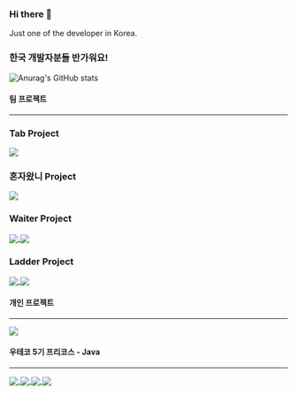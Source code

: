 ### Hi there 👋
Just one of the developer in Korea.

### 한국 개발자분들 반가워요!

</d>

<!-- 깃 스탯 -->
![Anurag's GitHub stats](https://github-readme-stats.vercel.app/api?username=HAERYN&show_icons=true&theme=cobalt)


<!-- 언어 사용량 -->
<!-- [![Top Langs](https://github-readme-stats.vercel.app/api/top-langs/?username=HAERYN&layout=compact)](https://github.com/anuraghazra/github-readme-stats)
 -->


<!-- 주요 레포 -->
#### 팀 프로젝트
***

### Tab Project
<a href="https://github.com/Techeer3-Spring-Study/TAB-Frontend">
  <img align="center" src="https://github-readme-stats.vercel.app/api/pin/?username=Techeer3-Spring-Study&repo=TAB-Frontend" />
</a>

### 혼자왔니 Project
<a href="https://github.com/TecheerBootios/RUAlone-iOS">
  <img align="center" src="https://github-readme-stats.vercel.app/api/pin/?username=TecheerBootios&repo=RUAlone-iOS" />
</a>

### Waiter Project
<a href="https://github.com/2022-Winter-Bootcamp-Team-D/react-repo">
  <img align="center" src="https://github-readme-stats.vercel.app/api/pin/?username=2022-Winter-Bootcamp-Team-D&repo=react-repo" />
</a>
<a href="https://github.com/2022-Winter-Bootcamp-Team-D/reactNative-repo">
  <img align="center" src="https://github-readme-stats.vercel.app/api/pin/?username=2022-Winter-Bootcamp-Team-D&repo=reactNative-repo" />
</a>

### Ladder Project
<a href="https://github.com/2022-SeongNam-Team-C/Ladder-Frontend">
  <img align="center" src="https://github-readme-stats.vercel.app/api/pin/?username=2022-SeongNam-Team-C&repo=Ladder-Frontend" />
</a>

<a href="https://github.com/2022-SeongNam-Team-C/Ladder-Backend">
  <img align="center" src="https://github-readme-stats.vercel.app/api/pin/?username=2022-SeongNam-Team-C&repo=Ladder-Backend" />
</a>

#### 개인 프로젝트
***
<a href="https://github.com/HAERYN/Mymemo">
  <img align="center" src="https://github-readme-stats.vercel.app/api/pin/?username=HAERYN&repo=Mymemo"/>
</a>


#### 우테코 5기 프리코스 - Java
***
<a href="https://github.com/woowacourse-precourse/java-onboarding">
  <img align="center" src="https://github-readme-stats.vercel.app/api/pin/?username=woowacourse-precourse&repo=java-onboarding"/>
</a>
<a href="https://github.com/woowacourse-precourse/java-baseball">
  <img align="center" src="https://github-readme-stats.vercel.app/api/pin/?username=woowacourse-precourse&repo=java-baseball"/>
</a>
<a href="https://github.com/woowacourse-precourse/java-lotto">
  <img align="center" src="https://github-readme-stats.vercel.app/api/pin/?username=woowacourse-precourse&repo=java-lotto"/>
</a>
<a href="https://github.com/woowacourse-precourse/java-bridge">
  <img align="center" src="https://github-readme-stats.vercel.app/api/pin/?username=woowacourse-precourse&repo=java-bridge"/>
</a> 
